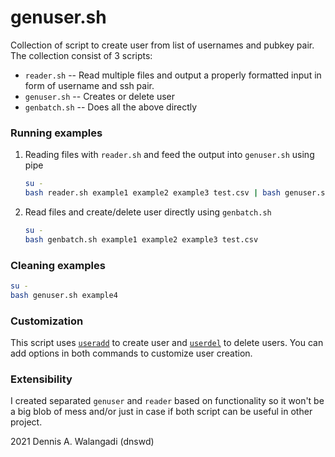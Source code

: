 # genuser.sh

Collection of script to create user from list of usernames and pubkey pair.  
The collection consist of 3 scripts:
- `reader.sh` -- Read multiple files and output a properly formatted input in form of username and ssh pair.
- `genuser.sh` -- Creates or delete user
- `genbatch.sh` -- Does all the above directly 

### Running examples  
1. Reading files with `reader.sh` and feed the output into `genuser.sh` using pipe  

    ```bash
    su -
    bash reader.sh example1 example2 example3 test.csv | bash genuser.sh
    ```
    
2. Read files and create/delete user directly using `genbatch.sh`  

    ```bash
    su -
    bash genbatch.sh example1 example2 example3 test.csv
    ```

### Cleaning examples  
```bash
su -
bash genuser.sh example4
```

### Customization  
This script uses [`useradd`](https://manpage.me/index.cgi?apropos=0&q=useradd&sektion=0&manpath=Debian+8.1.0&arch=default&format=html) to create user and [`userdel`](https://manpage.me/index.cgi?apropos=0&q=userdel&sektion=0&manpath=Debian+8.1.0&arch=default&format=html) to delete users. 
You can add options in both commands to customize user creation.

### Extensibility  
I created separated `genuser` and `reader` based on functionality so it won't be a big blob of mess and/or 
just in case if both script can be useful in other project.

2021 Dennis A. Walangadi (dnswd)
